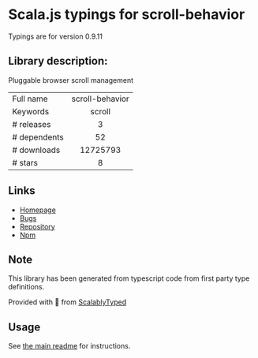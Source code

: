
# Scala.js typings for scroll-behavior

Typings are for version 0.9.11

## Library description:
Pluggable browser scroll management

|                    |                 |
| ------------------ | :-------------: |
| Full name          | scroll-behavior |
| Keywords           | scroll |
| # releases         | 3 |
| # dependents       | 52 |
| # downloads        | 12725793 |
| # stars            | 8 |

## Links
- [Homepage](https://github.com/taion/scroll-behavior#readme)
- [Bugs](https://github.com/taion/scroll-behavior/issues)
- [Repository](https://github.com/taion/scroll-behavior)
- [Npm](https://www.npmjs.com/package/scroll-behavior)
    


## Note
This library has been generated from typescript code from first party type definitions.

Provided with :purple_heart: from [ScalablyTyped](https://github.com/oyvindberg/ScalablyTyped)

## Usage
See [the main readme](../../readme.md) for instructions.



